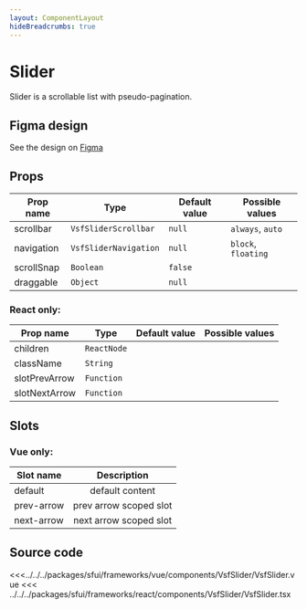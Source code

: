 ```yaml
---
layout: ComponentLayout
hideBreadcrumbs: true
---
```

# Slider

Slider is a scrollable list with pseudo-pagination.

<Generate />

## Figma design

See the design on [Figma](https://www.figma.com/file/CWOkbpne0tDpSenT4ZEUTQ/%F0%9F%9B%A0-SFUI-2.0-%7C-Development?node-id=13996%3A24099)

## Props

| Prop name  | Type                  | Default value | Possible values     |
| ---------- | --------------------- | ------------- | ------------------- |
| scrollbar  | `VsfSliderScrollbar`  | `null`        | `always`, `auto`    |
| navigation | `VsfSliderNavigation` | `null`        | `block`, `floating` |
| scrollSnap | `Boolean`             | `false`       |                     |
| draggable  | `Object`              | `null`        |                     |

### React only:

| Prop name     | Type        | Default value | Possible values |
| ------------- | ----------- | ------------- | --------------- |
| children      | `ReactNode` |               |                 |
| className     | `String`    |               |                 |
| slotPrevArrow | `Function`  |               |                 |
| slotNextArrow | `Function`  |               |                 |

## Slots

### Vue only:

| Slot name  |      Description       |
| ---------- | :--------------------: |
| default    |    default content     |
| prev-arrow | prev arrow scoped slot |
| next-arrow | next arrow scoped slot |

## Source code

<<<../../../packages/sfui/frameworks/vue/components/VsfSlider/VsfSlider.vue
<<< ../../../packages/sfui/frameworks/react/components/VsfSlider/VsfSlider.tsx
